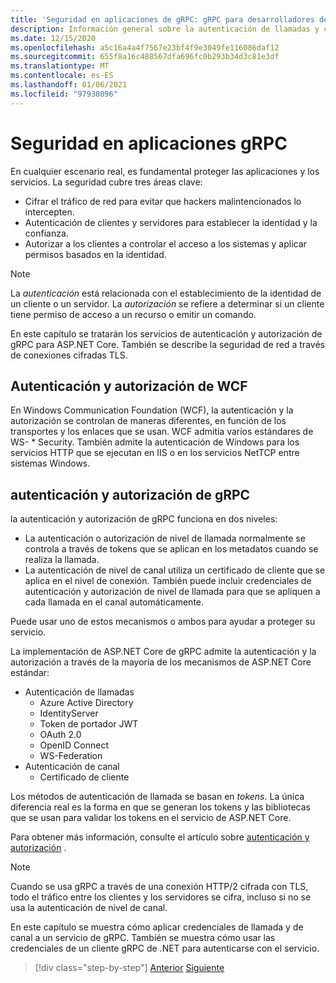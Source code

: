 ```yaml
---
title: 'Seguridad en aplicaciones de gRPC: gRPC para desarrolladores de WCF'
description: Información general sobre la autenticación de llamadas y canales y la autorización en gRPC.
ms.date: 12/15/2020
ms.openlocfilehash: a5c16a4a4f7567e23bf4f9e3049fe116086daf12
ms.sourcegitcommit: 655f8a16c488567dfa696fc0b293b34d3c81e3df
ms.translationtype: MT
ms.contentlocale: es-ES
ms.lasthandoff: 01/06/2021
ms.locfileid: "97938096"
---
```

# <a name="security-in-grpc-applications"></a>Seguridad en aplicaciones gRPC

En cualquier escenario real, es fundamental proteger las aplicaciones y los servicios. La seguridad cubre tres áreas clave:

* Cifrar el tráfico de red para evitar que hackers malintencionados lo intercepten.
* Autenticación de clientes y servidores para establecer la identidad y la confianza.
* Autorizar a los clientes a controlar el acceso a los sistemas y aplicar permisos basados en la identidad.

> [!NOTE]
> La *autenticación* está relacionada con el establecimiento de la identidad de un cliente o un servidor. La *autorización* se refiere a determinar si un cliente tiene permiso de acceso a un recurso o emitir un comando.

En este capítulo se tratarán los servicios de autenticación y autorización de gRPC para ASP.NET Core. También se describe la seguridad de red a través de conexiones cifradas TLS.

## <a name="wcf-authentication-and-authorization"></a>Autenticación y autorización de WCF

En Windows Communication Foundation (WCF), la autenticación y la autorización se controlan de maneras diferentes, en función de los transportes y los enlaces que se usan. WCF admitía varios estándares de WS- \* Security. También admite la autenticación de Windows para los servicios HTTP que se ejecutan en IIS o en los servicios NetTCP entre sistemas Windows.

## <a name="grpc-authentication-and-authorization"></a>autenticación y autorización de gRPC

la autenticación y autorización de gRPC funciona en dos niveles:

* La autenticación o autorización de nivel de llamada normalmente se controla a través de tokens que se aplican en los metadatos cuando se realiza la llamada.
* La autenticación de nivel de canal utiliza un certificado de cliente que se aplica en el nivel de conexión. También puede incluir credenciales de autenticación y autorización de nivel de llamada para que se apliquen a cada llamada en el canal automáticamente.

Puede usar uno de estos mecanismos o ambos para ayudar a proteger su servicio.

La implementación de ASP.NET Core de gRPC admite la autenticación y la autorización a través de la mayoría de los mecanismos de ASP.NET Core estándar:

- Autenticación de llamadas
  - Azure Active Directory
  - IdentityServer
  - Token de portador JWT
  - OAuth 2.0
  - OpenID Connect
  - WS-Federation
- Autenticación de canal
  - Certificado de cliente

Los métodos de autenticación de llamada se basan en *tokens*. La única diferencia real es la forma en que se generan los tokens y las bibliotecas que se usan para validar los tokens en el servicio de ASP.NET Core.

Para obtener más información, consulte el artículo sobre [autenticación y autorización](/aspnet/core/grpc/authn-and-authz) .

> [!NOTE]
> Cuando se usa gRPC a través de una conexión HTTP/2 cifrada con TLS, todo el tráfico entre los clientes y los servidores se cifra, incluso si no se usa la autenticación de nivel de canal.

En este capítulo se muestra cómo aplicar credenciales de llamada y de canal a un servicio de gRPC. También se muestra cómo usar las credenciales de un cliente gRPC de .NET para autenticarse con el servicio.

>[!div class="step-by-step"]
>[Anterior](client-libraries.md)
>[Siguiente](call-credentials.md)
